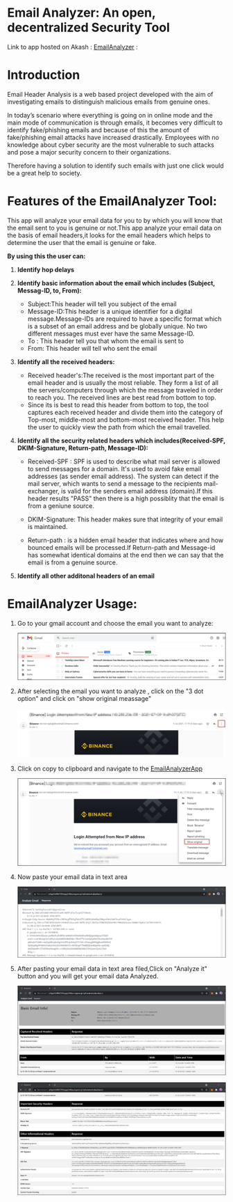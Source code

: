 # Email Analyzer: An open, decentralized Security Tool

Link to app hosted on Akash : <a href="http://jc0ga52s0lbt7293rpgq7s96ao.ingress.sjc1p0.mainnet.akashian.io/">EmailAnalyzer</a> : 

# Introduction

Email Header Analysis is a web based project developed with the aim of investigating emails to distinguish malicious emails from genuine ones.

In today’s scenario where everything is going on in online mode and the main mode of communication is through emails, it becomes very difficult to identify fake/phishing emails and because of this the amount of fake/phishing email attacks have increased drastically. Employees with no knowledge about cyber security are the most vulnerable to such attacks and pose a major security concern to their organizations.

Therefore having a solution to identify such emails with just one click would be a great help to society.

# Features of the EmailAnalyzer Tool:

This app will analyze your email data for you to by which you will know that the email sent to you is genuine or not.This app analyze your email data on the basis of email headers,it looks for the email headers which helps to determine the user that the email is genuine or fake.

<b>By using this the user can:</b>
 1) <b>Identify hop delays</b>
 2) <b>Identify basic information about the email which includes (Subject, Messag-ID, to, From):</b>
     * Subject:This header will tell you subject of the email
     * Message-ID:This header is a unique identifier for a digital message.Message-IDs are required to have a specific format which is a subset of an email address and be globally unique. No two different messages must ever have the same Message-ID.
     * To : This header tell you that whom the email is sent to
     * From: This header will tell who sent the email
  
 3) <b>Identify all the received headers:</b>
     * Received header's:The received is the most important part of the email header and is usually the most reliable. They form a list of all the servers/computers through which the message traveled in order to reach you. The received lines are best read from bottom to top.
     * Since its is best to read this header from bottom to top, the tool captures each received header and divide them into the category of Top-most, middle-most and bottom-most received header. This help the user to quickly view the path from which the email travelled.

 4) <b>Identify all the security related headers which includes(Received-SPF,  DKIM-Signature, Return-path, Message-ID):</b>
 
    * Received-SPF : SPF is used to describe what mail server is allowed to send messages for a domain. It's used to avoid fake email addresses (as sender email address). The system can detect if the mail server, which wants to send a message to the recipients mail-exchanger, is valid for the senders email address (domain).If this header results "PASS" then there is a high possiblity that the email is from a geniune source.
    
    * DKIM-Signature: This header makes sure that integrity of your email is maintained.
    * Return-path : is a hidden email header that indicates where and how bounced emails will be processed.If Return-path and Message-id has somewhat identical domains at the end then we can say that the email is from a genuine source.
 
 5) <b>Identify all other additonal headers of an email</b>

# EmailAnalyzer Usage:

1) Go to your gmail account and choose the email you want to analyze:
   
   ![alt text](https://github.com/TanishqDsharma/EmailAnalyzer-Akash-CLoud/blob/main/screenshots/1%20-%20Gmail.png)

2) After selecting the email you want to analyze , click on the "3 dot option" and click on "show original meassage"
   
   ![alt text](https://github.com/TanishqDsharma/EmailAnalyzer-Akash-CLoud/blob/main/screenshots/2.png)

3) Click on copy to clipboard and navigate to the <a href="http://jc0ga52s0lbt7293rpgq7s96ao.ingress.sjc1p0.mainnet.akashian.io/"> EmailAnalyzerApp</a>
    
    ![alt text](https://github.com/TanishqDsharma/EmailAnalyzer-Akash-CLoud/blob/main/screenshots/3.png) 

4) Now paste your email data in text area
   
   ![alt text](https://github.com/TanishqDsharma/EmailAnalyzer-Akash-CLoud/blob/main/screenshots/4.png)

5) After pasting your email data in text area filed,Click on "Analyze it" button and you will get your email data Analyzed.
   
   ![alt text](https://github.com/TanishqDsharma/EmailAnalyzer-Akash-CLoud/blob/main/screenshots/5.png)
   
   ![alt text](https://github.com/TanishqDsharma/EmailAnalyzer-Akash-CLoud/blob/main/screenshots/6.png)

   
   
   
   


 
